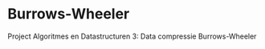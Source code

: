 Burrows-Wheeler
===============

Project Algoritmes en Datastructuren 3: Data compressie Burrows-Wheeler